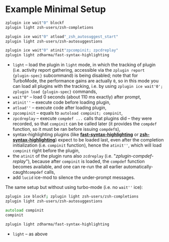 # Example Minimal Setup

```zsh
zplugin ice wait"0" blockf
zplugin light zsh-users/zsh-completions

zplugin ice wait"0" atload"_zsh_autosuggest_start"
zplugin light zsh-users/zsh-autosuggestions

zplugin ice wait"0" atinit"zpcompinit; zpcdreplay"
zplugin light zdharma/fast-syntax-highlighting
```
 - `light` – load the plugin in `light` mode, in which the tracking of plugin (i.e. activity report gathering, accessible via the `zplugin report {plugin-spec}` subcommand) is being disabled; note that for TurboMode, the performance gains are actually `0`, so in this mode you can load all plugins with the tracking, i.e. by using `zplugin ice wait'0'; zplugin load {plugin-spec}` commands,
 - `wait"0"` – load 0 seconds (about 110 ms exactly) after prompt,
 - `atinit''` – execute code before loading plugin,
 - `atload''` – execute code after loading plugin,
 - `zpcompinit` – equals to `autoload compinit; compinit`,
 - `zpcdreplay` – execute `compdef ...` calls that plugins did – they were recorded, so that `compinit` can be called later (it provides the `compdef` function, so it must be ran before issuing `compdef`s),
 - syntax-highlighting plugins (like [**fast-syntax-highlighting**](https://github.com/zdharma/fast-syntax-highlighting) or [**zsh-syntax-highlighting**](https://github.com/zsh-users/zsh-syntax-highlighting)) expect to be loaded last, even after the completion initialization (i.e. `compinit` function), hence the `atinit''`, which will load `compinit` right before the plugin,
 - the `atinit` of the plugin runs also `zcdreplay` (i.e. "*zplugin-compdef-replay*"), because after `compinit` is loaded, the `compdef` function becomes available, and one can re-run the all earlier automatically-caught`compdef` calls,
 - add `lucid` ice-mod to silence the under-prompt messages.

The same setup but without using turbo-mode (i.e. no `wait''` ice):

```zsh
zplugin ice blockf; zplugin light zsh-users/zsh-completions
zplugin light zsh-users/zsh-autosuggestions

autoload compinit
compinit

zplugin light zdharma/fast-syntax-highlighting
```
 - `light` – as above
